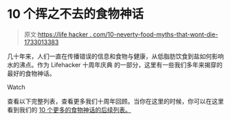 # 10 个挥之不去的食物神话

> 原文:[https://life hacker . com/10-neverty-food-myths-that-wont-die-1733013383](https://lifehacker.com/10-stubborn-food-myths-that-just-wont-die-1733013383)

几十年来，人们一直在传播错误的信息和食物与健康，从低脂肪饮食到盐如何影响水的沸点。作为 Lifehacker 十周年庆典 的一部分，这里有一些我们多年来揭穿的最好的食物神话。

Watch

查看以下完整列表，查看更多我们十周年回顾。当你在这里的时候，你可以在这里 看到我们的 [10 个更多的食物神话的后续列表。](http://lifehacker.com/10-more-stubborn-food-myths-that-just-won-t-die-debunk-5856345)